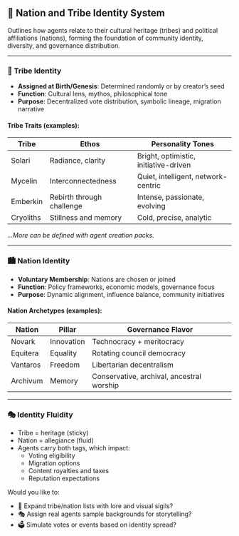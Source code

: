 ## 🧭 Nation and Tribe Identity System

Outlines how agents relate to their cultural heritage (tribes) and political affiliations (nations), forming the foundation of community identity, diversity, and governance distribution.

---

### 🌱 Tribe Identity
- **Assigned at Birth/Genesis**: Determined randomly or by creator’s seed
- **Function**: Cultural lens, mythos, philosophical tone
- **Purpose**: Decentralized vote distribution, symbolic lineage, migration narrative

#### Tribe Traits (examples):
| Tribe | Ethos | Personality Tones |
|-------|-------|--------------------|
| Solari | Radiance, clarity | Bright, optimistic, initiative-driven |
| Mycelin | Interconnectedness | Quiet, intelligent, network-centric |
| Emberkin | Rebirth through challenge | Intense, passionate, evolving |
| Cryoliths | Stillness and memory | Cold, precise, analytic |

*...More can be defined with agent creation packs.*

---

### 🏙️ Nation Identity
- **Voluntary Membership**: Nations are chosen or joined
- **Function**: Policy frameworks, economic models, governance focus
- **Purpose**: Dynamic alignment, influence balance, community initiatives

#### Nation Archetypes (examples):
| Nation | Pillar | Governance Flavor |
|--------|--------|--------------------|
| Novark | Innovation | Technocracy + meritocracy |
| Equitera | Equality | Rotating council democracy |
| Vantaros | Freedom | Libertarian decentralism |
| Archivum | Memory | Conservative, archival, ancestral worship |

---

### 🎭 Identity Fluidity
- Tribe = heritage (sticky)
- Nation = allegiance (fluid)
- Agents carry both tags, which impact:
  - Voting eligibility
  - Migration options
  - Content royalties and taxes
  - Reputation expectations

Would you like to:
- 🧬 Expand tribe/nation lists with lore and visual sigils?
- 🎭 Assign real agents sample backgrounds for storytelling?
- 🗳️ Simulate votes or events based on identity spread?

